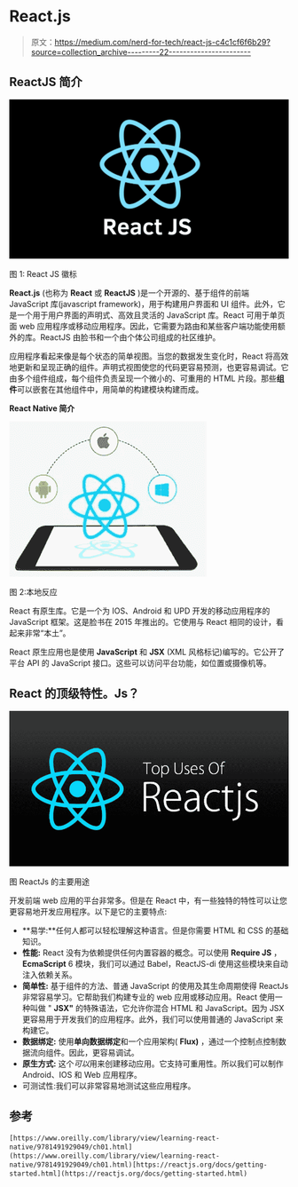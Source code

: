 # React.js

> 原文：<https://medium.com/nerd-for-tech/react-js-c4c1cf6f6b29?source=collection_archive---------22----------------------->

## ReactJS 简介

![](img/3a4762a0b55b2ddfd3a754e9fa4a140f.png)

图 1: React JS 徽标

**React.js** (也称为 **React** 或 **ReactJS** )是一个开源的、基于组件的前端 JavaScript 库(javascript framework)，用于构建用户界面和 UI 组件。此外，它是一个用于用户界面的声明式、高效且灵活的 JavaScript 库。React 可用于单页面 web 应用程序或移动应用程序。因此，它需要为路由和某些客户端功能使用额外的库。ReactJS 由脸书和一个由个体公司组成的社区维护。

应用程序看起来像是每个状态的简单视图。当您的数据发生变化时，React 将高效地更新和呈现正确的组件。声明式视图使您的代码更容易预测，也更容易调试。它由多个组件组成，每个组件负责呈现一个微小的、可重用的 HTML 片段。那些**组件**可以嵌套在其他组件中，用简单的构建模块构建而成。

**React Native 简介**

![](img/ef03959a37f03141dfa588fd7b16022b.png)

图 2:本地反应

React 有原生库。它是一个为 IOS、Android 和 UPD 开发的移动应用程序的 JavaScript 框架。这是脸书在 2015 年推出的。它使用与 React 相同的设计，看起来非常“本土”。

React 原生应用也是使用 **JavaScript** 和 **JSX** (XML 风格标记)编写的。它公开了平台 API 的 JavaScript 接口。这些可以访问平台功能，如位置或摄像机等。

## React 的顶级特性。Js？

![](img/230be5ede415d6e8410d070a97ffe087.png)

图 ReactJs 的主要用途

开发前端 web 应用的平台非常多。但是在 React 中，有一些独特的特性可以让您更容易地开发应用程序。以下是它的主要特点:

*   **易学:**任何人都可以轻松理解这种语言。但是你需要 HTML 和 CSS 的基础知识。
*   **性能:** React 没有为依赖提供任何内置容器的概念。可以使用 **Require JS** ， **EcmaScript** 6 模块，我们可以通过 Babel，ReactJS-di 使用这些模块来自动注入依赖关系。
*   **简单性:** 基于组件的方法、普通 JavaScript 的使用及其生命周期使得 ReactJs 非常容易学习。它帮助我们构建专业的 web 应用或移动应用。React 使用一种叫做 " **JSX"** 的特殊语法，它允许你混合 HTML 和 JavaScript。因为 JSX 更容易用于开发我们的应用程序。此外，我们可以使用普通的 JavaScript 来构建它。
*   **数据绑定:** 使用**单向数据绑定**和一个应用架构( **Flux)** ，通过一个控制点控制数据流向组件。因此，更容易调试。
*   **原生方式:** 这个*可以*用来创建移动应用。它支持可重用性。所以我们可以制作 Android、IOS 和 Web 应用程序。
*   可测试性:我们可以非常容易地测试这些应用程序。

## 参考

```
[https://www.oreilly.com/library/view/learning-react-native/9781491929049/ch01.html](https://www.oreilly.com/library/view/learning-react-native/9781491929049/ch01.html)[https://reactjs.org/docs/getting-started.html](https://reactjs.org/docs/getting-started.html)
```
